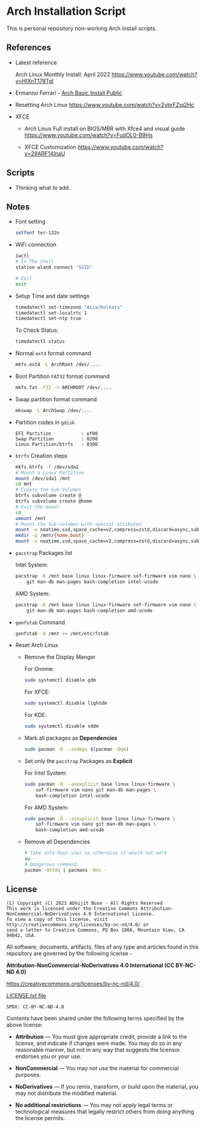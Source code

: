 # Arch Installation Script

This is personal repository non-working Arch install scripts.

## References

- Latest reference
	
	Arch Linux Monthly Install: April 2022
	<https://www.youtube.com/watch?v=HIXnT178TgI>

- Ermanno Ferrari - [Arch Basic Install Public](https://gitlab.com/eflinux/arch-basic)

- Resetting Arch Linux <https://www.youtube.com/watch?v=2vbrFZiq2Hc>

- XFCE

	- Arch Linux Full install on BIOS/MBR with Xfce4 and visual guide
		<https://www.youtube.com/watch?v=FudOL0-B9Hs>
	
	- XFCE Customization
		<https://www.youtube.com/watch?v=29ARF14InaU>

## Scripts

- Thinking what to add.

## Notes

- Font setting
	
	```sh
	setfont ter-132n
	```

- WiFi connection
	
	```sh
	iwctl
	# In The Shell
	station wlan0 connect "SSID"
	
	# Exit
	exit
	```

- Setup Time and date settings
	
	```sh
	timedatectl set-timezone "Asia/Kolkata"
	timedatectl set-localrtc 1
	timedatectl set-ntp true
	```
	
	To Check Status:
	
	```sh
	timedatectl status
	```
	
- Normal `ext4` format command

	```sh
	mkfs.ext4 -L ArchRoot /dev/....
	```

- Boot Partition `FAT32` format command

	```sh
	mkfs.fat -F32 -n ARCHROOT /dev/....
	```

- Swap partition format command

	```sh
	mkswap -L ArchSwap /dev/....
	```

- Partition codes in `gdisk`

	```
	EFI Partition 			: ef00
	Swap Partition			: 8200
	Linux Partition/btrfs 	: 8300
	```

- `btrfs` Creation steps

	```sh
	mkfs.btrfs -f /dev/sda1
	# Mount a Linux Partition
	mount /dev/sda1 /mnt
	cd mnt
	# Create the Sub-Volumes
	btrfs subvolume create @
	btrfs subvolume create @home
	# Exit the mount
	cd
	umount /mnt
	# Mount the Sub-volumes with special attibutes
	mount -o noatime,ssd,space_cache=v2,compress=zstd,discard=async,subvol=@ /mnt /dev/sda1
	mkdir -p /mnt/{home,boot}
	mount -o noatime,ssd,space_cache=v2,compress=zstd,discard=async,subvol=@home /mnt/home /dev/sda1
	```

- `pacstrap` Packages list

	Intel System:

	```sh
	pacstrap -K /mnt base linux linux-firmware sof-firmware vim nano \
		git man-db man-pages bash-completion intel-ucode
	```

	AMD System:

	```sh
	pacstrap -K /mnt base linux linux-firmware sof-firmware vim nano \
		git man-db man-pages bash-completion amd-ucode
	```

- `genfstab` Command

	```sh
	genfstab -U /mnt >> /mnt/etc/fstab
	```

- Reset Arch Linux
	
	- Remove the Display Manger
	
		For Gnome:
		
		```sh
		sudo systemctl disable gdm
		```
		
		For XFCE:
		
		```sh
		sudo systemctl disable lightdm
		```
		
		For KDE:
		
		```sh
		sudo systemctl disable sddm
		```
	
	- Mark all packages as **Dependencies**
		
		```sh
		sudo pacman -D --asdeps $(pacman -Qqe)
		```
	
	- Set only the `pacstrap` Packages as **Explicit**
	
		For Intel System:
		
		```sh
		sudo pacman -D --asexplicit base linux linux-firmware \
			sof-firmware vim nano git man-db man-pages \
			bash-completion intel-ucode
		```
		
		For AMD System:
		
		```sh
		sudo pacman -D --asexplicit base linux linux-firmware \
			sof-firmware vim nano git man-db man-pages \
			bash-completion amd-ucode
		```
	
	- Remove all Dependencies
	
		```sh
		# Take into Root user as otherwise it would not work
		su -
		# Dangerous command
		pacman -Qttdq | pacmans -Rns -
		```

## License

```
(C) Copyright (C) 2023 Abhijit Bose - All Rights Reserved
This work is licensed under the Creative Commons Attribution-NonCommercial-NoDerivatives 4.0 International License.
To view a copy of this license, visit http://creativecommons.org/licenses/by-nc-nd/4.0/ or
send a letter to Creative Commons, PO Box 1866, Mountain View, CA 94042, USA.
```

All software, documents, artifacts, files of any type and articles
found in this repository are governed by the following license -

**Attribution-NonCommercial-NoDerivatives 4.0 International (CC BY-NC-ND 4.0)**

<https://creativecommons.org/licenses/by-nc-nd/4.0/>

[LICENSE.txt file](./LICENSE.txt)

`SPDX: CC-BY-NC-ND-4.0`

Contents have been shared under the following terms specified by the above license:

- **Attribution** — You must give appropriate credit, provide a link to the license, and indicate if changes were made. You may do so in any reasonable manner, but not in any way that suggests the licensor endorses you or your use.

- **NonCommercial** — You may not use the material for commercial purposes.

- **NoDerivatives** — If you remix, transform, or build upon the material, you may not distribute the modified material.

- **No additional restrictions** — You may not apply legal terms or technological measures that legally restrict others from doing anything the license permits.
